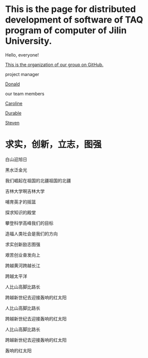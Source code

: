 # This is the page for distributed development of software of TAQ program of computer of Jilin University.
Hello, everyone!

[This is the organization of our group on GitHub.](https://github.com/TAQ2023DSD)

project manager

[Donald](https://github.com/Ishida-Mitsunari)

our team members

[Caroline](https://github.com/Asherious0)

[Durable](https://github.com/Durable01)

[Steven](https://github.com/3074239390)

# 求实，创新，立志，图强
白山迎旭日

黑水泛金光

我们崛起在祖国的北疆祖国的北疆

吉林大学啊吉林大学

哺育英才的摇篮

探求知识的殿堂

攀登科学高峰我们的目标

造福人类社会是我们的方向

求实创新励志图强

艰苦创业奋发向上

跨越黄河跨越长江

跨越太平洋

人比山高脚比路长

跨越新世纪去迎接轰响的红太阳

人比山高脚比路长

跨越新世纪去迎接轰响的红太阳

人比山高脚比路长

跨越新世纪去迎接轰响的红太阳

轰响的红太阳

